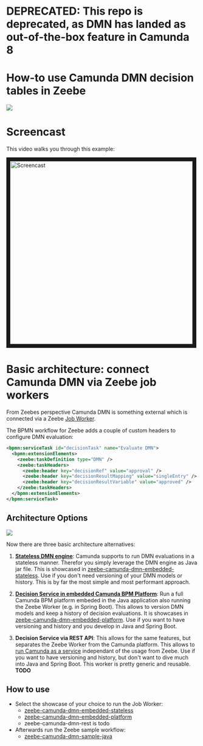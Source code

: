 # DEPRECATED: This repo is deprecated, as DMN has landed as out-of-the-box feature in Camunda 8

# How-to use Camunda DMN decision tables in Zeebe

![](./overview.png)

# Screencast

This video walks you through this example:

<a href="http://www.youtube.com/watch?feature=player_embedded&v=Q3tLKV-6J3c" target="_blank"><img src="http://img.youtube.com/vi/Q3tLKV-6J3c/0.jpg" alt="Screencast" width="480" border="10" /></a>


# Basic architecture: connect Camunda DMN via Zeebe job workers

From Zeebes perspective Camunda DMN is something external which is connected via a Zeebe [Job Worker](https://docs.zeebe.io/basics/job-workers.html). 

The BPMN workflow for Zeebe adds a couple of custom headers to configure DMN evaluation:

```xml
<bpmn:serviceTask id="decisionTask" name="Evaluate DMN">
  <bpmn:extensionElements>
    <zeebe:taskDefinition type="DMN" />
    <zeebe:taskHeaders>
      <zeebe:header key="decisionRef" value="approval" />
      <zeebe:header key="decisionResultMapping" value="singleEntry" />
      <zeebe:header key="decisionResultVariable" value="approved" />
    </zeebe:taskHeaders>
  </bpmn:extensionElements>
</bpmn:serviceTask>
```

## Architecture Options

![](./approaches.png)

Now there are three basic architecture alternatives:

1. **[Stateless DMN engine](zeebe-camunda-dmn-embedded-stateless)**: Camunda supports to run DMN evaluations in a stateless manner. Therefor you simply leverage the DMN engine as Java jar file. This is showcased in [zeebe-camunda-dmn-embedded-stateless](zeebe-camunda-dmn-embedded-stateless). Use if you don't need versioning of your DMN models or history. This is by far the most simple and most performant approach.

2. **[Decision Service in embedded Camunda BPM Platform](zeebe-camunda-dmn-embedded-platform)**: Run a full Camunda BPM platform embeded in the Java application also running the Zeebe Worker (e.g. in Spring Boot). This allows to version DMN models and keep a history of decision evaluations. It is showcases in [zeebe-camunda-dmn-embedded-platform](zeebe-camunda-dmn-embedded-platform). Use if you want to have versioning and history and you develop in Java and Spring Boot.

3. **Decision Service via REST API**: This allows for the same features, but separates the Zeebe Worker from the Camunda platform. This allows to [run Camunda as a service](https://github.com/berndruecker/camunda-on-pcf/tree/master/engine-as-a-service) independant of the usage from Zeebe. Use if you want to have versioning and history, but don't want to dive much into Java and Spring Boot. This worker is pretty generic and reusable. **TODO**

## How to use

* Select the showcase of your choice to run the Job Worker:
  * [zeebe-camunda-dmn-embedded-stateless](zeebe-camunda-dmn-embedded-stateless)
  * [zeebe-camunda-dmn-embedded-platform](zeebe-camunda-dmn-embedded-platform)
  * zeebe-camunda-dmn-rest is todo
* Afterwards run the Zeebe sample workflow:
  * [zeebe-camunda-dmn-sample-java](zeebe-camunda-dmn-sample-java)
